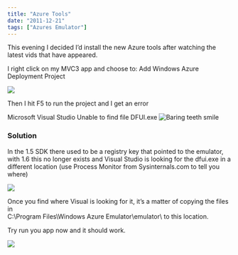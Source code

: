 ```yaml
---
title: "Azure Tools"
date: "2011-12-21"
tags: ["Azures Emulator"]
---
```


This evening I decided I’d install the new Azure tools after watching the latest vids that have appeared.

I right click on my MVC3 app and choose to: Add Windows Azure Deployment Project

![](/images/./image.axd?picture=image_thumb_126.png)

Then I hit F5 to run the project and I get an error

Microsoft Visual Studio Unable to find file DFUI.exe ![Baring teeth smile](./image.axd?picture=wlEmoticon-baringteethsmile.png)

### Solution

In the 1.5 SDK there used to be a registry key that pointed to the emulator, with 1.6 this no longer exists and Visual Studio is looking for the dfui.exe in a different location (use Process Monitor from Sysinternals.com to tell you where)

![](/images/./image.axd?picture=image_thumb_127.png)

Once you find where Visual is looking for it, it’s a matter of copying the files in  
C:\Program Files\Windows Azure Emulator\emulator\ to this location.

Try run you app now and it should work.

![](/images/./image.axd?picture=image_thumb_128.png)
